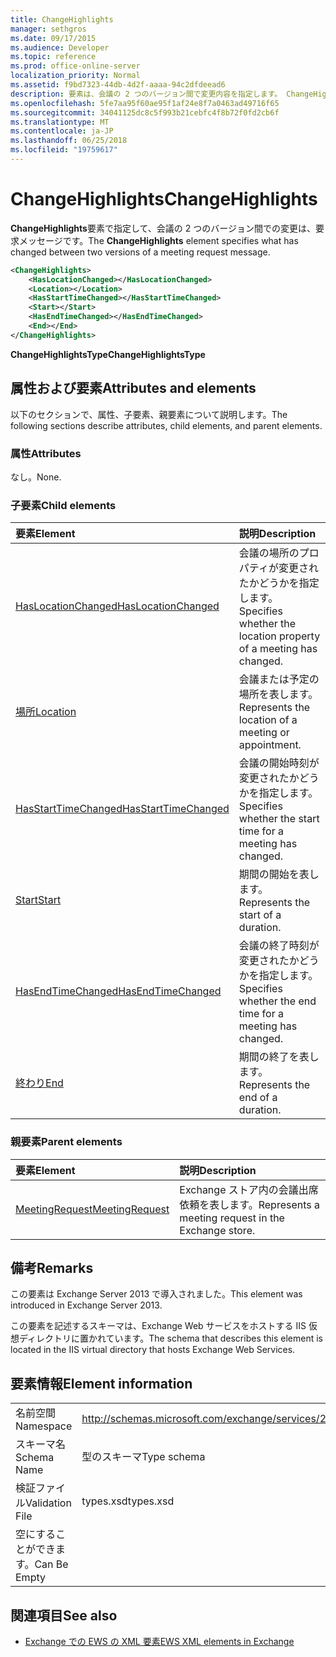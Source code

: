 ```yaml
---
title: ChangeHighlights
manager: sethgros
ms.date: 09/17/2015
ms.audience: Developer
ms.topic: reference
ms.prod: office-online-server
localization_priority: Normal
ms.assetid: f9bd7323-44db-4d2f-aaaa-94c2dfdeead6
description: 要素は、会議の 2 つのバージョン間で変更内容を指定します。 ChangeHighlights は、メッセージを要求します。
ms.openlocfilehash: 5fe7aa95f60ae95f1af24e8f7a0463ad49716f65
ms.sourcegitcommit: 34041125dc8c5f993b21cebfc4f8b72f0fd2cb6f
ms.translationtype: MT
ms.contentlocale: ja-JP
ms.lasthandoff: 06/25/2018
ms.locfileid: "19759617"
---
```

# <a name="changehighlights"></a><span data-ttu-id="cc3f2-103">ChangeHighlights</span><span class="sxs-lookup"><span data-stu-id="cc3f2-103">ChangeHighlights</span></span>

<span data-ttu-id="cc3f2-104">**ChangeHighlights**要素で指定して、会議の 2 つのバージョン間での変更は、要求メッセージです。</span><span class="sxs-lookup"><span data-stu-id="cc3f2-104">The **ChangeHighlights** element specifies what has changed between two versions of a meeting request message.</span></span> 
  
```XML
<ChangeHighlights>
    <HasLocationChanged></HasLocationChanged>
    <Location></Location>
    <HasStartTimeChanged></HasStartTimeChanged>
    <Start></Start>
    <HasEndTimeChanged></HasEndTimeChanged>
    <End></End>
</ChangeHighlights>
```

 <span data-ttu-id="cc3f2-105">**ChangeHighlightsType**</span><span class="sxs-lookup"><span data-stu-id="cc3f2-105">**ChangeHighlightsType**</span></span>
## <a name="attributes-and-elements"></a><span data-ttu-id="cc3f2-106">属性および要素</span><span class="sxs-lookup"><span data-stu-id="cc3f2-106">Attributes and elements</span></span>

<span data-ttu-id="cc3f2-107">以下のセクションで、属性、子要素、親要素について説明します。</span><span class="sxs-lookup"><span data-stu-id="cc3f2-107">The following sections describe attributes, child elements, and parent elements.</span></span>
  
### <a name="attributes"></a><span data-ttu-id="cc3f2-108">属性</span><span class="sxs-lookup"><span data-stu-id="cc3f2-108">Attributes</span></span>

<span data-ttu-id="cc3f2-109">なし。</span><span class="sxs-lookup"><span data-stu-id="cc3f2-109">None.</span></span>
  
### <a name="child-elements"></a><span data-ttu-id="cc3f2-110">子要素</span><span class="sxs-lookup"><span data-stu-id="cc3f2-110">Child elements</span></span>

|<span data-ttu-id="cc3f2-111">**要素**</span><span class="sxs-lookup"><span data-stu-id="cc3f2-111">**Element**</span></span>|<span data-ttu-id="cc3f2-112">**説明**</span><span class="sxs-lookup"><span data-stu-id="cc3f2-112">**Description**</span></span>|
|:-----|:-----|
|[<span data-ttu-id="cc3f2-113">HasLocationChanged</span><span class="sxs-lookup"><span data-stu-id="cc3f2-113">HasLocationChanged</span></span>](haslocationchanged.md) <br/> |<span data-ttu-id="cc3f2-114">会議の場所のプロパティが変更されたかどうかを指定します。</span><span class="sxs-lookup"><span data-stu-id="cc3f2-114">Specifies whether the location property of a meeting has changed.</span></span>  <br/> |
|[<span data-ttu-id="cc3f2-115">場所</span><span class="sxs-lookup"><span data-stu-id="cc3f2-115">Location</span></span>](location.md) <br/> |<span data-ttu-id="cc3f2-116">会議または予定の場所を表します。</span><span class="sxs-lookup"><span data-stu-id="cc3f2-116">Represents the location of a meeting or appointment.</span></span>  <br/> |
|[<span data-ttu-id="cc3f2-117">HasStartTimeChanged</span><span class="sxs-lookup"><span data-stu-id="cc3f2-117">HasStartTimeChanged</span></span>](hasstarttimechanged.md) <br/> |<span data-ttu-id="cc3f2-118">会議の開始時刻が変更されたかどうかを指定します。</span><span class="sxs-lookup"><span data-stu-id="cc3f2-118">Specifies whether the start time for a meeting has changed.</span></span>  <br/> |
|[<span data-ttu-id="cc3f2-119">Start</span><span class="sxs-lookup"><span data-stu-id="cc3f2-119">Start</span></span>](start.md) <br/> |<span data-ttu-id="cc3f2-120">期間の開始を表します。</span><span class="sxs-lookup"><span data-stu-id="cc3f2-120">Represents the start of a duration.</span></span>  <br/> |
|[<span data-ttu-id="cc3f2-121">HasEndTimeChanged</span><span class="sxs-lookup"><span data-stu-id="cc3f2-121">HasEndTimeChanged</span></span>](hasendtimechanged.md) <br/> |<span data-ttu-id="cc3f2-122">会議の終了時刻が変更されたかどうかを指定します。</span><span class="sxs-lookup"><span data-stu-id="cc3f2-122">Specifies whether the end time for a meeting has changed.</span></span>  <br/> |
|[<span data-ttu-id="cc3f2-123">終わり</span><span class="sxs-lookup"><span data-stu-id="cc3f2-123">End </span></span>](end-ex15websvcsotherref.md) <br/> |<span data-ttu-id="cc3f2-124">期間の終了を表します。</span><span class="sxs-lookup"><span data-stu-id="cc3f2-124">Represents the end of a duration.</span></span>  <br/> |
   
### <a name="parent-elements"></a><span data-ttu-id="cc3f2-125">親要素</span><span class="sxs-lookup"><span data-stu-id="cc3f2-125">Parent elements</span></span>

|<span data-ttu-id="cc3f2-126">**要素**</span><span class="sxs-lookup"><span data-stu-id="cc3f2-126">**Element**</span></span>|<span data-ttu-id="cc3f2-127">**説明**</span><span class="sxs-lookup"><span data-stu-id="cc3f2-127">**Description**</span></span>|
|:-----|:-----|
|[<span data-ttu-id="cc3f2-128">MeetingRequest</span><span class="sxs-lookup"><span data-stu-id="cc3f2-128">MeetingRequest</span></span>](meetingrequest.md) <br/> |<span data-ttu-id="cc3f2-129">Exchange ストア内の会議出席依頼を表します。</span><span class="sxs-lookup"><span data-stu-id="cc3f2-129">Represents a meeting request in the Exchange store.</span></span>  <br/> |
   
## <a name="remarks"></a><span data-ttu-id="cc3f2-130">備考</span><span class="sxs-lookup"><span data-stu-id="cc3f2-130">Remarks</span></span>

<span data-ttu-id="cc3f2-131">この要素は Exchange Server 2013 で導入されました。</span><span class="sxs-lookup"><span data-stu-id="cc3f2-131">This element was introduced in Exchange Server 2013.</span></span>
  
<span data-ttu-id="cc3f2-132">この要素を記述するスキーマは、Exchange Web サービスをホストする IIS 仮想ディレクトリに置かれています。</span><span class="sxs-lookup"><span data-stu-id="cc3f2-132">The schema that describes this element is located in the IIS virtual directory that hosts Exchange Web Services.</span></span>
  
## <a name="element-information"></a><span data-ttu-id="cc3f2-133">要素情報</span><span class="sxs-lookup"><span data-stu-id="cc3f2-133">Element information</span></span>

|||
|:-----|:-----|
|<span data-ttu-id="cc3f2-134">名前空間</span><span class="sxs-lookup"><span data-stu-id="cc3f2-134">Namespace</span></span>  <br/> |http://schemas.microsoft.com/exchange/services/2006/types  <br/> |
|<span data-ttu-id="cc3f2-135">スキーマ名</span><span class="sxs-lookup"><span data-stu-id="cc3f2-135">Schema Name</span></span>  <br/> |<span data-ttu-id="cc3f2-136">型のスキーマ</span><span class="sxs-lookup"><span data-stu-id="cc3f2-136">Type schema</span></span>  <br/> |
|<span data-ttu-id="cc3f2-137">検証ファイル</span><span class="sxs-lookup"><span data-stu-id="cc3f2-137">Validation File</span></span>  <br/> |<span data-ttu-id="cc3f2-138">types.xsd</span><span class="sxs-lookup"><span data-stu-id="cc3f2-138">types.xsd</span></span>  <br/> |
|<span data-ttu-id="cc3f2-139">空にすることができます。</span><span class="sxs-lookup"><span data-stu-id="cc3f2-139">Can Be Empty</span></span>  <br/> ||
   
## <a name="see-also"></a><span data-ttu-id="cc3f2-140">関連項目</span><span class="sxs-lookup"><span data-stu-id="cc3f2-140">See also</span></span>



- [<span data-ttu-id="cc3f2-141">Exchange での EWS の XML 要素</span><span class="sxs-lookup"><span data-stu-id="cc3f2-141">EWS XML elements in Exchange</span></span>](ews-xml-elements-in-exchange.md)

